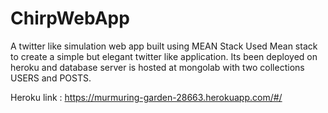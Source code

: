# ChirpWebApp
A twitter like simulation web app built using MEAN Stack
Used Mean stack to create a simple but elegant twitter like application. Its been deployed on heroku and database server is hosted at mongolab with two collections USERS and POSTS.

Heroku link : https://murmuring-garden-28663.herokuapp.com/#/
